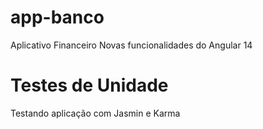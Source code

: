 # app-banco
Aplicativo Financeiro
Novas funcionalidades do Angular 14

# Testes de Unidade
Testando aplicação com Jasmin e Karma
